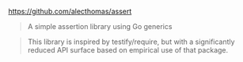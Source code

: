 https://github.com/alecthomas/assert

> A simple assertion library using Go generics

> This library is inspired by testify/require, but with a significantly reduced API surface based on empirical use of that package.

